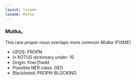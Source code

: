 ```yaml
---
layout: lexeme
lexeme: Mutka
---
```


###  Mutka₁

This rare proper noun overlaps more common *Mutka* (FIXME)
* UPOS:  PROPN
* in KOTUS dictionary under:  10
* Origin:  finer|fiwikt
* Possible NER class:  GEO
* Blacklisted:  PROPN-BLOCKING

